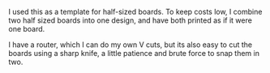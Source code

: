 I used this as a template for half-sized boards.
To keep costs low, I combine two half sized boards into one design, and have both printed
as if it were one board.

I have a router, which I can do my own V cuts, but its also easy to cut the boards using a sharp knife,
a little patience and brute force to snap them in two.
